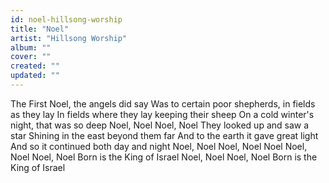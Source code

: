 ```yaml
---
id: noel-hillsong-worship
title: "Noel"
artist: "Hillsong Worship"
album: ""
cover: ""
created: ""
updated: ""
---
```


The First Noel, the angels did say
Was to certain poor shepherds, in fields as they lay
In fields where they lay keeping their sheep
On a cold winter's night, that was so deep
Noel, Noel
Noel, Noel
They looked up and saw a star
Shining in the east beyond them far
And to the earth it gave great light
And so it continued both day and night
Noel, Noel
Noel, Noel
Noel
Noel, Noel
Noel, Noel
Born is the King of Israel
Noel, Noel
Noel, Noel
Born is the King of Israel